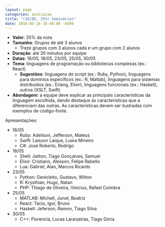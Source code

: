 ```yaml
---
layout: page
categories: avaliacao
title: "(16/05, 35%) Seminários"
date: 2016-05-16 16:40:00 -0300
---
```


- **Valor**: 35% da nota
- **Tamanho**: Grupos de até 3 alunos
    + Treze grupos com 3 alunos cada e um grupo com 2 alunos
- **Duração**: até 30 minutos por equipe
- **Datas**: 16/05, 18/05, 23/05, 25/05, 30/05
- **Tema**: linguagens de programação ou bibliotecas complexas (ex.: React)
    + **Sugestões**: linguagens de script (ex.: Ruby, Python), linguagens para domínios específicos (ex.: R, Matlab), linguagens para sistemas distribuídos (ex.: Erlang, Elixir), linguagens funcionais (ex.: Haskell), outros (XSLT, Swift)
- **Abordagem**: a equipe deve explicar as principais características da linguagem escolhida, dando destaque às características que a diferenciam das outras. As características devem ser ilustradas com exemplos de código-fonte.

Apresentações:

- 16/05
    + Ruby: Adeilson, Jefferson, Mateus
    + Swift: Laisson Laique, Luara Mineiro
    + C#: José Roberto, Rodrigo
- 18/05
    + Shell: Jailton, Tiago Gonçalves, Samuel
    + Elixir: Cristiano, Alesson, Felipe Rabello
    + Lua: Gabriel, Alan, Marcos Ricardo
- 23/05
    + Python: Genicleito, Gustavo, Wilton
    + R: Krysthian, Hugo, Natan
    + PHP: Thiago de Oliveira, Vinicius, Rafael Coimbra
- 25/05
    + MATLAB: Michell, Junot, Beatriz
    + React: Tácio, Igor, Bruno
    + Haskell: Jeferson, Ramon, Tiago Silva
- 30/05
    + C++:  Florencia, Lucas Laranjeiras, Tiago Dória

